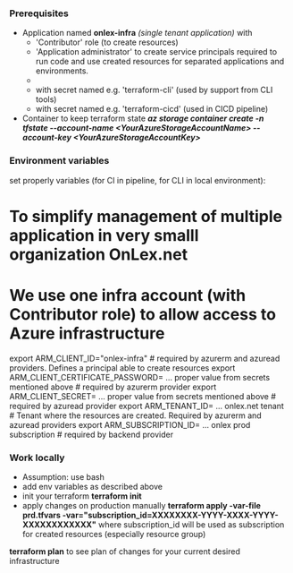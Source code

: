 ### Prerequisites
* Application named **onlex-infra** *(single tenant application)* with 
  - 'Contributor' role (to create resources) 
  - 'Application administrator' to create service principals required to run code and use created resources for separated applications and environments.
  - 
  * with secret named e.g. 'terraform-cli' (used by support from CLI tools)
  * with secret named e.g. 'terraform-cicd' (used in CICD pipeline)
* Container to keep terraform state ***az storage container create -n tfstate --account-name \<YourAzureStorageAccountName> --account-key \<YourAzureStorageAccountKey>***

### Environment variables
set properly variables (for CI in pipeline, for CLI in local environment):

# To simplify management of multiple application in very smalll organization OnLex.net
# We use one infra account (with Contributor role) to allow access to Azure infrastructure
export ARM_CLIENT_ID="onlex-infra" # required by azurerm and azuread providers. Defines a principal able to create resources
export ARM_CLIENT_CERTIFICATE_PASSWORD= ... proper value from secrets mentioned above # required by azurerm provider
export ARM_CLIENT_SECRET= ... proper value from secrets mentioned above # required by azuread provider
export ARM_TENANT_ID= ... onlex.net tenant # Tenant where the resources are created. Required by azurerm and azuread providers
export ARM_SUBSCRIPTION_ID= ... onlex prod subscription # required by backend provider

### Work locally
* Assumption: use bash
* add env variables as described above
* init your terraform
    **terraform init**
* apply changes on production manually
    **terraform apply -var-file prd.tfvars -var="subscription_id=XXXXXXXX-YYYY-XXXX-YYYY-XXXXXXXXXXXX"**
    where subscription_id will be used as subscription for created resources (especially resource group)

**terraform plan** to see plan of changes for your current desired infrastructure